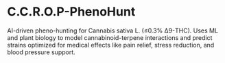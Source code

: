 # C.C.R.O.P-PhenoHunt
AI-driven pheno-hunting for Cannabis sativa L. (≤0.3% Δ9-THC). Uses ML and plant biology to model cannabinoid-terpene interactions and predict strains optimized for medical effects like pain relief, stress reduction, and blood pressure support.
